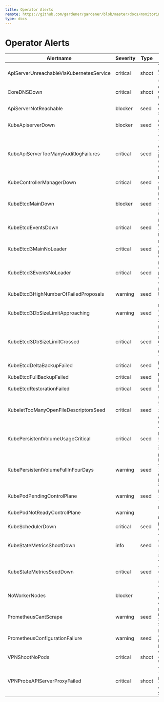 ```yaml
---
title: Operator Alerts
remote: https://github.com/gardener/gardener/blob/master/docs/monitoring/operator_alerts.md
type: docs
---
```

# Operator Alerts
|Alertname|Severity|Type|Description|
|---|---|---|---|
|ApiServerUnreachableViaKubernetesService|critical|shoot|`The Api server has been unreachable for 3 minutes via the kubernetes service in the shoot.`|
|CoreDNSDown|critical|shoot|`CoreDNS could not be found. Cluster DNS resolution will not work.`|
|ApiServerNotReachable|blocker|seed|`API server not reachable via external endpoint: {{ $labels.instance }}.`|
|KubeApiserverDown|blocker|seed|`All API server replicas are down/unreachable, or all API server could not be found.`|
|KubeApiServerTooManyAuditlogFailures|critical|seed|`The API servers cumulative failure rate in logging audit events is {{ printf "%0.2f" $value }}%. This may be caused by an unavailable/unreachable audisink(s) and/or improper API server audit configuration.`|
|KubeControllerManagerDown|critical|seed|`Deployments and replication controllers are not making progress.`|
|KubeEtcdMainDown|blocker|seed|`Etcd3 cluster main is unavailable or cannot be scraped. As long as etcd3 main is down the cluster is unreachable.`|
|KubeEtcdEventsDown|critical|seed|`Etcd3 cluster events is unavailable or cannot be scraped. Cluster events cannot be collected.`|
|KubeEtcd3MainNoLeader|critical|seed|`Etcd3 main has no leader. No communication with etcd main possible. Apiserver is read only.`|
|KubeEtcd3EventsNoLeader|critical|seed|`Etcd3 events has no leader. No communication with etcd events possible. New cluster events cannot be collected. Events can only be read.`|
|KubeEtcd3HighNumberOfFailedProposals|warning|seed|`Etcd3 pod {{ $labels.pod }} has seen {{ $value }} proposal failures within the last hour.`|
|KubeEtcd3DbSizeLimitApproaching|warning|seed|`Etcd3 {{ $labels.role }} DB size is approaching its current practical limit of 2GB.`|
|KubeEtcd3DbSizeLimitCrossed|critical|seed|`Etcd3 {{ $labels.role }} DB size has crossed its current practical limit of 2GB. Etcd might now require more memory to continue serving traffic with low latency, and might face request throttling.`|
|KubeEtcdDeltaBackupFailed|critical|seed|`No delta snapshot for the past at least 30 minutes.`|
|KubeEtcdFullBackupFailed|critical|seed|`No full snapshot taken in the past day.`|
|KubeEtcdRestorationFailed|critical|seed|`Etcd data restoration was triggered, but has failed.`|
|KubeletTooManyOpenFileDescriptorsSeed|critical|seed|`Seed-kubelet ({{ $labels.kubernetes_io_hostname }}) is using {{ $value }}% of the available file/socket descriptors. Kubelet could be under heavy load.`|
|KubePersistentVolumeUsageCritical|critical|seed|`The PersistentVolume claimed by {{ $labels.persistentvolumeclaim }} is only {{ printf "%0.2f" $value }}% free.`|
|KubePersistentVolumeFullInFourDays|warning|seed|`Based on recent sampling, the PersistentVolume claimed by {{ $labels.persistentvolumeclaim }} is expected to fill up within four days. Currently {{ printf "%0.2f" $value }}% is available.`|
|KubePodPendingControlPlane|warning|seed|`Pod {{ $labels.pod }} is stuck in "Pending" state for more than 30 minutes.`|
|KubePodNotReadyControlPlane|warning||`Pod {{ $labels.pod }} is not ready for more than 30 minutes.`|
|KubeSchedulerDown|critical|seed|`New pods are not being assigned to nodes.`|
|KubeStateMetricsShootDown|info|seed|`There are no running kube-state-metric pods for the shoot cluster. No kubernetes resource metrics can be scraped.`|
|KubeStateMetricsSeedDown|critical|seed|`There are no running kube-state-metric pods for the seed cluster. No kubernetes resource metrics can be scraped.`|
|NoWorkerNodes|blocker||`There are no worker nodes in the cluster or all of the worker nodes in the cluster are not schedulable.`|
|PrometheusCantScrape|warning|seed|`Prometheus failed to scrape metrics. Instance {{ $labels.instance }}, job {{ $labels.job }}.`|
|PrometheusConfigurationFailure|warning|seed|`Latest Prometheus configuration is broken and Prometheus is using the previous one.`|
|VPNShootNoPods|critical|shoot|`vpn-shoot deployment in Shoot cluster has 0 available pods. VPN won't work.`|
|VPNProbeAPIServerProxyFailed|critical|shoot|`The API Server proxy functionality is not working. Probably the vpn connection from an API Server pod to the vpn-shoot endpoint on the Shoot workers does not work.`|
